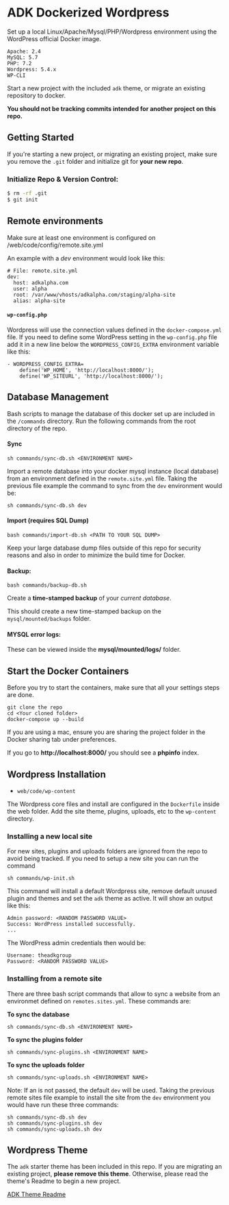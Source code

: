 # ADK Dockerized Wordpress

Set up a local Linux/Apache/Mysql/PHP/Wordpress environment using the WordPress official Docker image.

```
Apache: 2.4
MySQL: 5.7
PHP: 7.2
Wordpress: 5.4.x
WP-CLI
```

Start a new project with the included `adk` theme, or migrate an existing repository to docker.

__You should not be tracking commits intended for another project on this repo.__

## Getting Started

If you're starting a new project, or migrating an existing project, make sure you remove the `.git` folder and initialize git for **your new repo**.

### Initialize Repo & Version Control:

```bash
$ rm -rf .git
$ git init
```

## Remote environments

Make sure at least one environment is configured on /web/code/config/remote.site.yml

An example with a _dev_ environment would look like this:

```
# File: remote.site.yml
dev:
  host: adkalpha.com
  user: alpha
  root: /var/www/vhosts/adkalpha.com/staging/alpha-site
  alias: alpha-site
```

#### `wp-config.php`

Wordpress will use the connection values defined in the `docker-compose.yml` file. If you need to define some WordPress setting in the `wp-config.php` file add it in a new line below the `WORDPRESS_CONFIG_EXTRA` environment variable like this:

```
- WORDPRESS_CONFIG_EXTRA=
    define('WP_HOME', 'http://localhost:8000/');
    define('WP_SITEURL', 'http://localhost:8000/');
```

## Database Management

Bash scripts to manage the database of this docker set up are included in the `/commands` directory. Run the following commands from the root directory of the repo.

#### Sync

```
sh commands/sync-db.sh <ENVIRONMENT NAME>
```

Import a remote database into your docker mysql instance (local database) from an environment defined in the `remote.site.yml` file. Taking the previous file example the command to sync from the `dev` environment would be:

```
sh commands/sync-db.sh dev
```

#### Import (requires SQL Dump)

```
bash commands/import-db.sh <PATH TO YOUR SQL DUMP>
```

Keep your large database dump files outside of this repo for security reasons and also in order to minimize the build time for Docker.

#### Backup:

```
bash commands/backup-db.sh
```

Create a **time-stamped backup** of your *current database*.

This should create a new time-stamped backup on the `mysql/mounted/backups` folder.

#### MYSQL error logs:

These can be viewed inside the **mysql/mounted/logs/** folder.


## Start the Docker Containers

Before you try to start the containers, make sure that all your settings steps are done.

```
git clone the repo
cd <Your cloned folder>
docker-compose up --build
```

 If you are using a mac, ensure you are sharing the project folder in the Docker sharing tab under preferences.

 If you go to **http://localhost:8000/** you should see a **phpinfo** index.

## Wordpress Installation

- `web/code/wp-content`

The Wordpress core files and install are configured in the `Dockerfile` inside the web folder. Add the site theme, plugins, uploads, etc to the `wp-content` directory.

### Installing a new local site

For new sites, plugins and uploads folders are ignored from the repo to avoid being tracked. If you need to setup a new site you can run the command

`sh commands/wp-init.sh`

This command will install a default Wordpress site, remove default unused plugin and themes and set the `adk` theme as active. It will show an output like this:

```
Admin password: <RANDOM PASSWORD VALUE>
Success: WordPress installed successfully.
...
```

The WordPress admin credentials then would be:

```
Username: theadkgroup
Password: <RANDOM PASSWORD VALUE>
```
### Installing from a remote site

There are three bash script commands that allow to sync a website from an environmet defined on `remotes.sites.yml`. These commands are:

__To sync the database__

```
sh commands/sync-db.sh <ENVIRONMENT NAME>
```

__To sync the plugins folder__

```
sh commands/sync-plugins.sh <ENVIRONMENT NAME>
```

__To sync the uploads folder__
```
sh commands/sync-uploads.sh <ENVIRONMENT NAME>
```

Note: If an <ENVIRONMENT NAME> is not passed, the default `dev` will be used. 
Taking the previous remote sites file example to install the site from the `dev` environment you would have run these three commands:
```
sh commands/sync-db.sh dev
sh commands/sync-plugins.sh dev
sh commands/sync-uploads.sh dev
```

## Wordpress Theme

The `adk` starter theme has been included in this repo. If you are migrating an existing project, __please remove this theme__.  Otherwise, please read the theme's Readme to begin a new project.

[ADK Theme Readme](https://bitbucket.org/adkgroup/dockerized-wordpress/src/master/web/code/wp-content/themes/adk/README.md)
